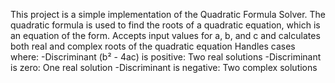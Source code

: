 This project is a simple implementation of the Quadratic Formula Solver. The quadratic formula is used to find the roots of a quadratic equation, which is an equation of the form.
Accepts input values for a, b, and c and calculates both real and complex roots of the quadratic equation
Handles cases where:
  -Discriminant (b² - 4ac) is positive: Two real solutions
  -Discriminant is zero: One real solution
  -Discriminant is negative: Two complex solutions
